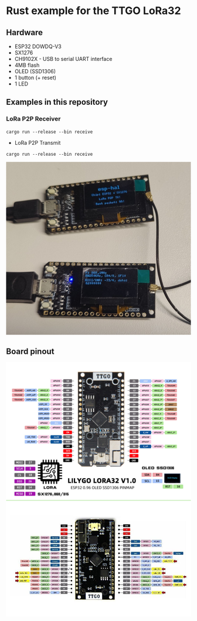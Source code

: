 # Rust example for the TTGO LoRa32

## Hardware

* ESP32 DOWDQ-V3
* SX1276
* CH9102X - USB to serial UART interface
* 4MB flash
* OLED (SSD1306)
* 1 button (+ reset)
* 1 LED

## Examples in this repository

### LoRa P2P Receiver

```
cargo run --release --bin receive
```

* LoRa P2P Transmit
```
cargo run --release --bin receive
```

![LoRa P2P devices](/img/lora-p2p-transmit.jpg)

## Board pinout

![LILYGO LORA32 V1.0 Pinout](/img/lilygo-ttgo-lora32_v1.0_pinout.jpg)
![LILYGO LORA32 V1.0 Pinout (alterative)](/img/TTGO-LoRa32-OLED-Board-Pinout.jpg)
